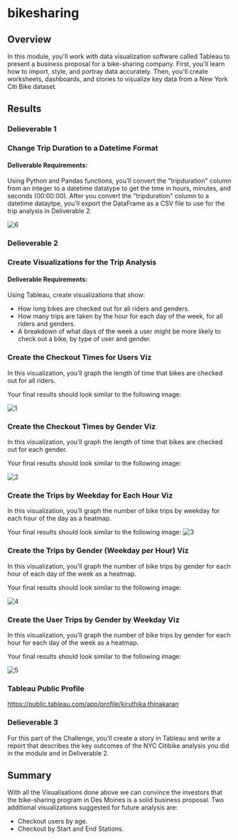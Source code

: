# bikesharing

## Overview
In this module, you'll work with data visualization software called Tableau to present a business proposal for a bike-sharing company. First, you'll learn how to import, style, and portray data accurately. Then, you'll create worksheets, dashboards, and stories to visualize key data from a New York Citi Bike dataset.

## Results
### Delieverable 1

### Change Trip Duration to a Datetime Format

#### Deliverable Requirements:
Using Python and Pandas functions, you’ll convert the "tripduration" column from an integer to a datetime datatype to get the time in hours, minutes, and seconds (00:00:00). After you convert the "tripduration" column to a datetime dataytpe, you’ll export the DataFrame as a CSV file to use for the trip analysis in Deliverable 2.

![6](https://user-images.githubusercontent.com/95719819/162659378-8d22f20c-3f66-423e-a8e4-c8df7bbd49d8.png)

### Delieverable 2

### Create Visualizations for the Trip Analysis

#### Deliverable Requirements:

Using Tableau, create visualizations that show:
  - How long bikes are checked out for all riders and genders.
  - How many trips are taken by the hour for each day of the week, for all riders and genders.
  - A breakdown of what days of the week a user might be more likely to check out a bike, by type of user and gender.
  
### Create the Checkout Times for Users Viz
In this visualization, you’ll graph the length of time that bikes are checked out for all riders.

Your final results should look similar to the following image:

![1](https://user-images.githubusercontent.com/95719819/162659674-8e37115d-5f7a-4403-b3c3-69cf8f5912cb.png)

### Create the Checkout Times by Gender Viz
In this visualization, you’ll graph the length of time that bikes are checked out for each gender.

Your final results should look similar to the following image:

![2](https://user-images.githubusercontent.com/95719819/162659719-ecada15a-10dd-4d3b-9f74-755a75ddc0a2.png)

### Create the Trips by Weekday for Each Hour Viz
In this visualization, you’ll graph the number of bike trips by weekday for each hour of the day as a heatmap.

Your final results should look similar to the following image:
![3](https://user-images.githubusercontent.com/95719819/162659763-df5d0675-1837-412f-b5f2-e82dc9d6d662.png)

### Create the Trips by Gender (Weekday per Hour) Viz
In this visualization, you’ll graph the number of bike trips by gender for each hour of each day of the week as a heatmap.

Your final results should look similar to the following image:

![4](https://user-images.githubusercontent.com/95719819/162659845-aa02e879-7dda-4504-bd02-9bcf6ac47273.png)

### Create the User Trips by Gender by Weekday Viz
In this visualization, you’ll graph the number of bike trips by gender for each hour for each day of the week as a heatmap.

Your final results should look similar to the following image:

![5](https://user-images.githubusercontent.com/95719819/162659919-5f0fbd1b-2945-4567-828d-c3b0efb0892a.png)

### Tableau Public Profile
https://public.tableau.com/app/profile/kiruthika.thinakaran

### Delieverable 3

For this part of the Challenge, you’ll create a story in Tableau and write a report that describes the key outcomes of the NYC Citibike analysis you did in the module and in Deliverable 2.

## Summary
With all the Visualisations done above we can convince the investors that the bike-sharing program in Des Moines is a solid business proposal.
Two additional visualizations suggested for future analysis are:
  - Checkout users by age.
  - Checkout by Start and End Stations.
  

